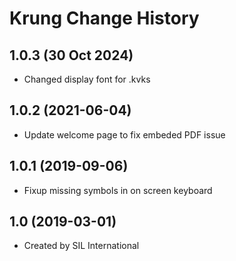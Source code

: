 Krung Change History
====================

1.0.3 (30 Oct 2024)
------------------
* Changed display font for .kvks

1.0.2 (2021-06-04)
------------------
* Update welcome page to fix embeded PDF issue

1.0.1 (2019-09-06)
------------------
* Fixup missing symbols in on screen keyboard

1.0 (2019-03-01)
----------------
* Created by SIL International
